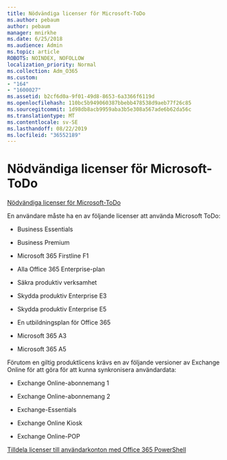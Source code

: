 ```yaml
---
title: Nödvändiga licenser för Microsoft-ToDo
ms.author: pebaum
author: pebaum
manager: mnirkhe
ms.date: 6/25/2018
ms.audience: Admin
ms.topic: article
ROBOTS: NOINDEX, NOFOLLOW
localization_priority: Normal
ms.collection: Adm_O365
ms.custom:
- "164"
- "1600027"
ms.assetid: b2cf6d0a-9f01-49d8-8653-6a3366f6119d
ms.openlocfilehash: 110bc5b949060387bbebb478538d9aeb77f26c85
ms.sourcegitcommit: 1d98db8acb9959aba3b5e308a567ade6b62da56c
ms.translationtype: MT
ms.contentlocale: sv-SE
ms.lasthandoff: 08/22/2019
ms.locfileid: "36552189"
---
```

# <a name="required-licenses-for-microsoft-todo"></a>Nödvändiga licenser för Microsoft-ToDo

[Nödvändiga licenser för Microsoft-ToDo](https://support.office.com/article/381e9d1b-c500-49b5-973e-890fd86528d7.aspx)
  
En användare måste ha en av följande licenser att använda Microsoft ToDo:
  
- Business Essentials

- Business Premium

- Microsoft 365 Firstline F1

- Alla Office 365 Enterprise-plan

- Säkra produktiv verksamhet

- Skydda produktiv Enterprise E3

- Skydda produktiv Enterprise E5

- En utbildningsplan för Office 365

- Microsoft 365 A3

- Microsoft 365 A5

Förutom en giltig produktlicens krävs en av följande versioner av Exchange Online för att göra för att kunna synkronisera användardata:
  
- Exchange Online-abonnemang 1

- Exchange Online-abonnemang 2

- Exchange-Essentials

- Exchange Online Kiosk

- Exchange Online-POP

[Tilldela licenser till användarkonton med Office 365 PowerShell](https://docs.microsoft.com/office365/enterprise/powershell/assign-licenses-to-user-accounts-with-office-365-powershell )
  
